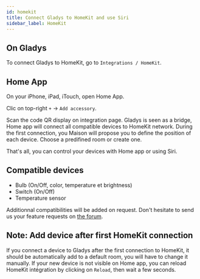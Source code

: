 ```yaml
---
id: homekit
title: Connect Gladys to HomeKit and use Siri
sidebar_label: HomeKit
---
```


## On Gladys

To connect Gladys to HomeKit, go to `Integrations / HomeKit`.

## Home App

On your iPhone, iPad, iTouch, open Home App.

Clic on top-right `+` -> `Add accessory`.

Scan the code QR display on integration page. Gladys is seen as a bridge, Home app will connect all compatible devices to HomeKit network. During the first connection, you Maison will propose you to define the position of each device. Choose a predifined room or create one.

That's all, you can control your devices with Home app or using Siri.

## Compatible devices

- Bulb (On/Off, color, temperature et brightness)
- Switch (On/Off)
- Temperature sensor

Additionnal compatibilities will be added on request. Don't hesitate to send us your feature requests on [the forum](https://community.gladysassistant.com/).

## Note: Add device after first HomeKit connection

If you connect a device to Gladys after the first connection to HomeKit, it should be automatically add to a default room, you will have to change it manually.
If your new device is not visible on Home app, you can reload HomeKit intégration by clicking on `Reload`, then wait a few seconds.